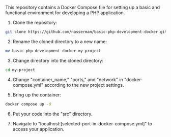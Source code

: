 This repository contains a Docker Compose file for setting up a basic and functional environment for developing a PHP application.

1. Clone the repository:
```bash
git clone https://github.com/nasserman/basic-php-development-docker.git
```

2. Rename the cloned directory to a new name:
```bash
mv basic-php-development-docker my-project
```

3. Change directory into the cloned directory:
```bash
cd my-project
```

4. Change "container_name," "ports," and "network" in "docker-compose.yml" according to the new project settings.

5. Bring up the container:
```bash
docker compose up -d
```

6. Put your code into the "src" directory.

7. Navigate to "localhost:[selected-port-in-docker-compose.yml]" to access your application.